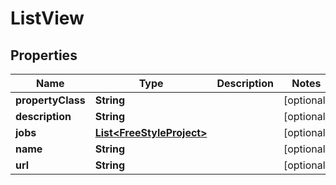 

# ListView


## Properties

| Name | Type | Description | Notes |
|------------ | ------------- | ------------- | -------------|
|**propertyClass** | **String** |  |  [optional] |
|**description** | **String** |  |  [optional] |
|**jobs** | [**List&lt;FreeStyleProject&gt;**](FreeStyleProject.md) |  |  [optional] |
|**name** | **String** |  |  [optional] |
|**url** | **String** |  |  [optional] |



